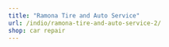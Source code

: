 ```yaml
---
title: "Ramona Tire and Auto Service"
url: /indio/ramona-tire-and-auto-service-2/
shop: car repair
---
```

